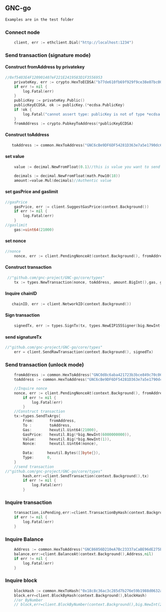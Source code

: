 ## GNC-go

```txt
Examples are in the test folder
```

### Connect node

```go
    client, err := ethclient.Dial("http://localhost:1234")
```
### Send transaction (signature mode)

#### Construct fromAddress by privatekey
```go
//0xf5403E4F120901407eF221E2419583D1F3556953
    privateKey, err := crypto.HexToECDSA("b77de610fb69f929f9ce38e07bc003bb8dfffc9024c0af0da26ab2d0a052492e")
    if err != nil {
        log.Fatal(err)
    }
    publicKey := privateKey.Public()
    publicKeyECDSA, ok := publicKey.(*ecdsa.PublicKey)
    if !ok {
        log.Fatal("cannot assert type: publicKey is not of type *ecdsa.PublicKey")
    }
    fromAddress := crypto.PubkeyToAddress(*publicKeyECDSA)
```
#### Construct toAddress
```go
   toAddress := common.HexToAddress("GNC6cBe9DF6DF54281D363e7a5e1790dc66212438C7")
```
#### set value
```go
    value := decimal.NewFromFloat(0.1)//this is value you want to send

    decimals := decimal.NewFromFloat(math.Pow10(18))
    amount:=value.Mul(decimals)//Authentic value 
```
#### set gasPrice and gaslimit
```go 
//gasPrice
    gasPrice, err := client.SuggestGasPrice(context.Background())
    if err != nil {
        log.Fatal(err)
    }
//gaslimit
    gas:=uint64(21000)
```
#### set nonce 
```go
//nonce
    nonce, err := client.PendingNonceAt(context.Background(), fromAddress)
```
#### Construct transaction
```go
 //"github.com/gnc-project/GNC-go/core/types"
    tx := types.NewTransaction(nonce, toAddress, amount.BigInt(),gas, gasPrice, data)
```
#### Inquire chainID
```go
   chainID, err := client.NetworkID(context.Background())
```
#### Sign transaction
```go
    signedTx, err := types.SignTx(tx, types.NewEIP155Signer(big.NewInt(chainID.Int64())), privateKey)
```
#### send signatureTx
```go
//"github.com/gnc-project/GNC-go/core/types"
    err = client.SendRawTransaction(context.Background(), signedTx)
```
### Send transaction (unlock mode)
```go
    fromAddress := common.HexToAddress("GNC0d8c6aba421723b3bce849c70c06592f696e4399")
    toAddress := common.HexToAddress("GNC6cBe9DF6DF54281D363e7a5e1790dc66212438C7")

    //Inquire nonce
    nonce, err := client.PendingNonceAt(context.Background(), fromAddress)
        if err != nil {
            log.Fatal(err)
        }
    //Construct transaction
    tx:=types.SendTxArgs{
        From:       fromAddress,
        To :        toAddress,
        Gas:        hexutil.Uint64(21000),
        GasPrice:   hexutil.Big(*big.NewInt(6000000000)),
        Value:      hexutil.Big(*big.NewInt(1)),
        Nonce:      hexutil.Uint64(nonce),
 
        Data:      hexutil.Bytes([]byte{}),
        Type:      0,
    }
    //send transaction
//"github.com/gnc-project/GNC-go/core/types"
        hash,err:=client.SendTransaction(context.Background(),tx)
        if err != nil {
            log.Fatal(err)
        }
```
### Inquire transaction
```go
	transaction,isPending,err:=client.TransactionByHash(context.Background(),TransactionHash)
	if err != nil {
        log.Fatal(err)
    }
```
### Inquire Balance
```go
	Address := common.HexToAddress("GNC86056D210eA7Bc23337aCaBE96dE275E584a67ce")
	balance,err:=client.BalanceAt(context.Background(),Address,nil)
	if err != nil {
        log.Fatal(err)
    }
```
### Inquire block
```go
	blockHash := common.HexToHash("0x18c8c36ac3c285d7b276e59b1988d0632aec58ee7f70faa17cfe74de0c5484b5")
    block,err=client.BlockByHash(context.Background(),blockHash)
    //or ByNumber
	// block,err=client.BlockByNumber(context.Background(),big.NewInt(25591))
```
